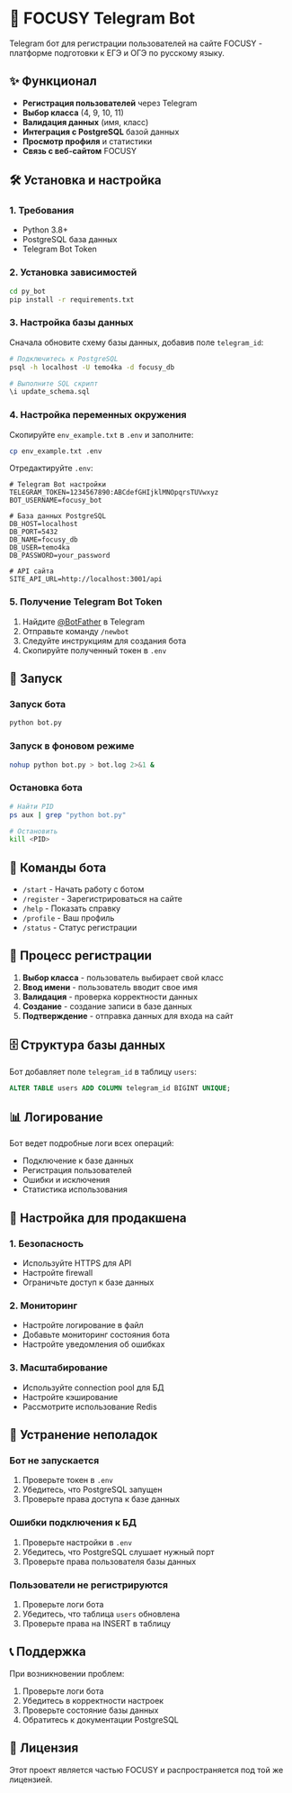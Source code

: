 # 🚀 FOCUSY Telegram Bot

Telegram бот для регистрации пользователей на сайте FOCUSY - платформе подготовки к ЕГЭ и ОГЭ по русскому языку.

## ✨ Функционал

- **Регистрация пользователей** через Telegram
- **Выбор класса** (4, 9, 10, 11)
- **Валидация данных** (имя, класс)
- **Интеграция с PostgreSQL** базой данных
- **Просмотр профиля** и статистики
- **Связь с веб-сайтом** FOCUSY

## 🛠️ Установка и настройка

### 1. Требования

- Python 3.8+
- PostgreSQL база данных
- Telegram Bot Token

### 2. Установка зависимостей

```bash
cd py_bot
pip install -r requirements.txt
```

### 3. Настройка базы данных

Сначала обновите схему базы данных, добавив поле `telegram_id`:

```bash
# Подключитесь к PostgreSQL
psql -h localhost -U temo4ka -d focusy_db

# Выполните SQL скрипт
\i update_schema.sql
```

### 4. Настройка переменных окружения

Скопируйте `env_example.txt` в `.env` и заполните:

```bash
cp env_example.txt .env
```

Отредактируйте `.env`:

```env
# Telegram Bot настройки
TELEGRAM_TOKEN=1234567890:ABCdefGHIjklMNOpqrsTUVwxyz
BOT_USERNAME=focusy_bot

# База данных PostgreSQL
DB_HOST=localhost
DB_PORT=5432
DB_NAME=focusy_db
DB_USER=temo4ka
DB_PASSWORD=your_password

# API сайта
SITE_API_URL=http://localhost:3001/api
```

### 5. Получение Telegram Bot Token

1. Найдите [@BotFather](https://t.me/botfather) в Telegram
2. Отправьте команду `/newbot`
3. Следуйте инструкциям для создания бота
4. Скопируйте полученный токен в `.env`

## 🚀 Запуск

### Запуск бота

```bash
python bot.py
```

### Запуск в фоновом режиме

```bash
nohup python bot.py > bot.log 2>&1 &
```

### Остановка бота

```bash
# Найти PID
ps aux | grep "python bot.py"

# Остановить
kill <PID>
```

## 📱 Команды бота

- `/start` - Начать работу с ботом
- `/register` - Зарегистрироваться на сайте
- `/help` - Показать справку
- `/profile` - Ваш профиль
- `/status` - Статус регистрации

## 🔄 Процесс регистрации

1. **Выбор класса** - пользователь выбирает свой класс
2. **Ввод имени** - пользователь вводит свое имя
3. **Валидация** - проверка корректности данных
4. **Создание** - создание записи в базе данных
5. **Подтверждение** - отправка данных для входа на сайт

## 🗄️ Структура базы данных

Бот добавляет поле `telegram_id` в таблицу `users`:

```sql
ALTER TABLE users ADD COLUMN telegram_id BIGINT UNIQUE;
```

## 📊 Логирование

Бот ведет подробные логи всех операций:

- Подключение к базе данных
- Регистрация пользователей
- Ошибки и исключения
- Статистика использования

## 🔧 Настройка для продакшена

### 1. Безопасность

- Используйте HTTPS для API
- Настройте firewall
- Ограничьте доступ к базе данных

### 2. Мониторинг

- Настройте логирование в файл
- Добавьте мониторинг состояния бота
- Настройте уведомления об ошибках

### 3. Масштабирование

- Используйте connection pool для БД
- Настройте кэширование
- Рассмотрите использование Redis

## 🐛 Устранение неполадок

### Бот не запускается

1. Проверьте токен в `.env`
2. Убедитесь, что PostgreSQL запущен
3. Проверьте права доступа к базе данных

### Ошибки подключения к БД

1. Проверьте настройки в `.env`
2. Убедитесь, что PostgreSQL слушает нужный порт
3. Проверьте права пользователя базы данных

### Пользователи не регистрируются

1. Проверьте логи бота
2. Убедитесь, что таблица `users` обновлена
3. Проверьте права на INSERT в таблицу

## 📞 Поддержка

При возникновении проблем:

1. Проверьте логи бота
2. Убедитесь в корректности настроек
3. Проверьте состояние базы данных
4. Обратитесь к документации PostgreSQL

## 📄 Лицензия

Этот проект является частью FOCUSY и распространяется под той же лицензией.
